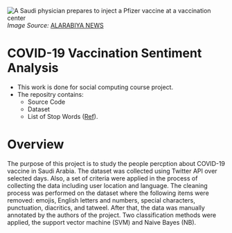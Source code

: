 ![A Saudi physician prepares to inject a Pfizer vaccine at a vaccination center](https://vid.alarabiya.net/images/2021/01/16/e4d3ef2d-2caa-4f38-add2-d197a30fd8e6/e4d3ef2d-2caa-4f38-add2-d197a30fd8e6_16x9_1200x676.jpg?width=1138)
*Image Source:*
[ALARABIYA NEWS](https://english.alarabiya.net/coronavirus/2021/03/11/Coronavirus-Saudi-Arabia-expands-national-COVID-19-vaccination-campaign-)
# COVID-19 Vaccination Sentiment Analysis
* This work is done for social computing course project. 
* The repositry contains: 
  * Source Code
  * Dataset
  * List of Stop Words ([Ref](https://countwordsfree.com/stopwords/arabic)).
# Overview
The purpose of this project is to study the people percption about COVID-19 vaccine in Saudi Arabia. The dataset was collected using Twitter API over selected days. Also, a set of criteria were applied in the process of collecting the data including user location and language. The cleaning process was performed on the dataset where the following items were removed: emojis, English letters and numbers, special characters, punctuation, diacritics, and tatweel. After that, the data was manually annotated by the authors of the project. Two classification methods were applied, the support vector machine (SVM) and Naive Bayes (NB).
